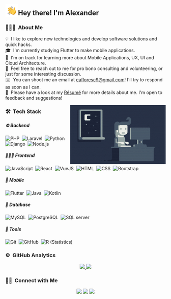 
<img alt="Night Coding" src="https://github.com/AVS1508/AVS1508/blob/master/assets/Hand%20Wave.gif" width='40' align="left"/><h2>Hey there! I'm Alexander</h2>

<!-- ## 👋 &nbsp;Hey there! I'm Aditya -->

### 👨🏽‍💻 &nbsp;About Me

💡 &nbsp;I like to explore new technologies and develop software solutions and quick hacks.\
🎓 &nbsp;I'm currently studying Flutter to make mobile applications.\
🌱 &nbsp;I'm on track for learning more about Mobile Applications, UX, UI and Cloud Architecture.\
💬 &nbsp;Feel free to reach out to me for pro bono consulting and volunteering, or just for some interesting discussion.\
✉️ &nbsp;You can shoot me an email at eafloresc9@gmail.com! I'll try to respond as soon as I can.\
📄 &nbsp;Please have a look at my [Résumé](https://www.linkedin.com/posts/afloresc9_cv-activity-6929838365852774400-9ySO?utm_source=linkedin_share&utm_medium=member_desktop_web) for more details about me. I'm open to feedback and suggestions!

<img alt="Night Coding" src="https://raw.githubusercontent.com/AVS1508/AVS1508/master/assets/Night-Coding.gif" align="right"/>

### 🛠 &nbsp;Tech Stack

##### ⚙️ Backend
![PHP](https://img.shields.io/badge/-PHP-05122A?style=flat&logo=PHP)&nbsp;
![Laravel](https://img.shields.io/badge/-Laravel-05122A?style=flat&logo=laravel&logoColor=F79E0F)&nbsp;
![Python](https://img.shields.io/badge/-Python-05122A?style=flat&logo=python)&nbsp;
![Django](https://img.shields.io/badge/-Django-05122A?style=flat&logo=django&logoColor=092E20)&nbsp;
![Node.js](https://img.shields.io/badge/-Node.js-05122A?style=flat&logo=node.js)&nbsp;

##### 👨🏽‍💻 Frontend
![JavaScript](https://img.shields.io/badge/-JavaScript-05122A?style=flat&logo=javascript)&nbsp;
![React](https://img.shields.io/badge/-React-05122A?style=flat&logo=react)&nbsp;
![VueJS](https://img.shields.io/badge/-vue-05122A?style=flat&logo=vuedotjs)&nbsp;
![HTML](https://img.shields.io/badge/-HTML-05122A?style=flat&logo=HTML5)&nbsp;
![CSS](https://img.shields.io/badge/-CSS-05122A?style=flat&logo=CSS3&logoColor=1572B6)&nbsp;
![Bootstrap](https://img.shields.io/badge/-Bootstrap-05122A?style=flat&logo=bootstrap&logoColor=563D7C)

##### 📱 Mobile
![Flutter](https://img.shields.io/badge/-Flutter-05122A?style=flat&logo=Flutter)&nbsp;
![Java](https://img.shields.io/badge/-Java-05122A?style=flat&logo=Java&logoColor=FFA518)&nbsp;
![Kotlin](https://img.shields.io/badge/-Kotlin-05122A?style=flat&logo=Kotlin)&nbsp;

##### 💾 Database
![MySQL](https://img.shields.io/badge/-MySQL-05122A?style=flat&logo=MySQL)&nbsp;
![PostgreSQL](https://img.shields.io/badge/-PostgreSQL-05122A?style=flat&logo=PostgreSQL)&nbsp;
![SQL server](https://img.shields.io/badge/-SQLserver-05122A?style=flat&logo=SQLserver)&nbsp;

##### 🔧 Tools
![Git](https://img.shields.io/badge/-Git-05122A?style=flat&logo=git)&nbsp;
![GitHub](https://img.shields.io/badge/-GitHub-05122A?style=flat&logo=github)&nbsp;
![R (Statistics)](https://img.shields.io/badge/-R-05122A?style=flat&logo=R&logoColor=276DC3)


### ⚙️ &nbsp;GitHub Analytics

<p align="center">
<a href="https://github.com/aflores90">
  <img height="180em" src="https://github-readme-stats-eight-theta.vercel.app/api?username=aflores90&show_icons=true&theme=algolia&include_all_commits=true&count_private=true"/>
  <img height="180em" src="https://github-readme-stats-eight-theta.vercel.app/api/top-langs/?username=aflores90&default=compact&langs_count=8&theme=algolia&range=last_100_days"/>
</a>
</p>

### 🤝🏻 &nbsp;Connect with Me

<p align="center">
<a href="https://www.linkedin.com/in/afloresc9/"><img src="https://img.shields.io/badge/-afloresc9-0077B5?style=flat&logo=Linkedin&logoColor=white"/></a>
<a href="mailto:eafloresc9@gmail.com"><img src="https://img.shields.io/badge/-eafloresc9@gmail.com-D14836?style=flat&logo=Gmail&logoColor=white"/></a>
<a href="https://www.instagram.com/afloresc9/"><img src="https://img.shields.io/badge/-@afloresc9-E4405F?style=flat&logo=Instagram&logoColor=white"/></a>
</p>
